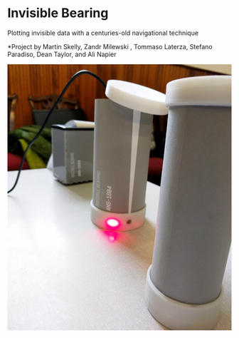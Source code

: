 # Invisible Bearing
Plotting invisible data with a centuries-old navigational technique

*Project by Martin Skelly, Zandr Milewski , Tommaso Laterza, Stefano Paradiso, Dean Taylor, and Ali Napier

<img src="img/invisible_bearing.jpg">
